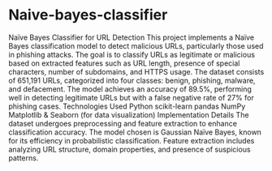 # Naive-bayes-classifier
Naïve Bayes Classifier for URL Detection
This project implements a Naïve Bayes classification model to detect malicious URLs, particularly those used in phishing attacks.
The goal is to classify URLs as legitimate or malicious based on extracted features such as URL length, presence of special characters, number of subdomains, and HTTPS usage.
The dataset consists of 651,191 URLs, categorized into four classes: benign, phishing, malware, and defacement.
The model achieves an accuracy of 89.5%, performing well in detecting legitimate URLs but with a false negative rate of 27% for phishing cases.
Technologies Used
Python
scikit-learn
pandas
NumPy
Matplotlib & Seaborn (for data visualization)
Implementation Details
The dataset undergoes preprocessing and feature extraction to enhance classification accuracy.
The model chosen is Gaussian Naïve Bayes, known for its efficiency in probabilistic classification.
Feature extraction includes analyzing URL structure, domain properties, and presence of suspicious patterns.
